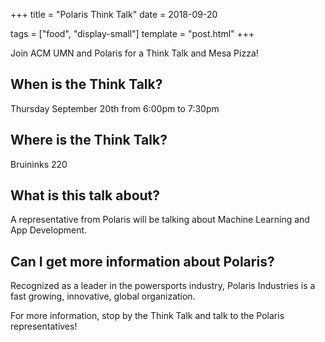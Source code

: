 +++
title = "Polaris Think Talk"
date = 2018-09-20

tags = ["food", "display-small"]
template = "post.html"
+++

<!-- more -->

Join ACM UMN and Polaris for a Think Talk and Mesa Pizza!

## When is the Think Talk?
Thursday September 20th from 6:00pm to 7:30pm

## Where is the Think Talk?
Bruininks 220

## What is this talk about?
A representative from Polaris will be talking about Machine Learning and App Development.

## Can I get more information about Polaris?
Recognized as a leader in the powersports industry, Polaris Industries is a fast growing, innovative, global organization.

For more information, stop by the Think Talk and talk to the Polaris representatives!
